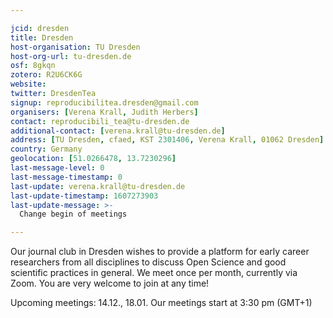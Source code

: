 ```yaml
---

jcid: dresden
title: Dresden
host-organisation: TU Dresden
host-org-url: tu-dresden.de
osf: 8gkqn
zotero: R2U6CK6G
website: 
twitter: DresdenTea
signup: reproducibilitea.dresden@gmail.com
organisers: [Verena Krall, Judith Herbers]
contact: reproducibili_tea@tu-dresden.de
additional-contact: [verena.krall@tu-dresden.de]
address: [TU Dresden, cfaed, KST 2301406, Verena Krall, 01062 Dresden]
country: Germany
geolocation: [51.0266478, 13.7230296]
last-message-level: 0
last-message-timestamp: 0
last-update: verena.krall@tu-dresden.de
last-update-timestamp: 1607273903
last-update-message: >-
  Change begin of meetings

---
```


Our journal club in Dresden wishes to provide a platform for early career researchers from all disciplines to discuss Open Science and good scientific practices in general. We meet once per month, currently via Zoom. You are very welcome to join at any time!

Upcoming meetings: 14.12., 18.01.
Our meetings start at 3:30 pm (GMT+1)
